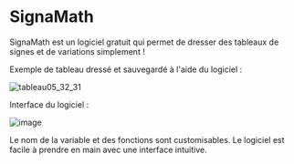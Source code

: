 # SignaMath
SignaMath est un logiciel gratuit qui permet de dresser des tableaux de signes et de variations simplement !

Exemple de tableau dressé et sauvegardé à l'aide du logiciel :

![tableau05_32_31](https://github.com/zonetecde/SignaMath/assets/56195432/30c8609c-2d75-438b-a8db-d9f05aa186b6)

Interface du logiciel :

![image](https://github.com/zonetecde/SignaMath/assets/56195432/50fc502d-440a-40f7-8da7-2390321e4447)

Le nom de la variable et des fonctions sont customisables.
Le logiciel est facile à prendre en main avec une interface intuitive.

